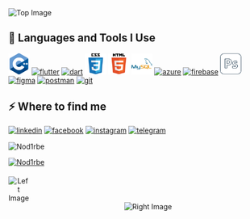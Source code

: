 <img src="https://github.com/user-attachments/assets/4ec724a7-3543-4ddf-8ccc-05cecfee5366" alt="Top Image">
<h2>🚀 Languages and Tools I Use</h2>
<p><a target="_blank" href="https://raw.githubusercontent.com/devicons/devicon/master/icons/cplusplus/cplusplus-original.svg" style="display: inline-block;"><img src="https://raw.githubusercontent.com/devicons/devicon/master/icons/cplusplus/cplusplus-original.svg" alt="cplusplus" width="42" height="42" /></a>
<a target="_blank" href="https://www.vectorlogo.zone/logos/flutterio/flutterio-icon.svg" style="display: inline-block;"><img src="https://www.vectorlogo.zone/logos/flutterio/flutterio-icon.svg" alt="flutter" width="42" height="42" /></a>
<a target="_blank" href="https://www.vectorlogo.zone/logos/dartlang/dartlang-icon.svg" style="display: inline-block;"><img src="https://www.vectorlogo.zone/logos/dartlang/dartlang-icon.svg" alt="dart" width="42" height="42" /></a>
<a target="_blank" href="https://raw.githubusercontent.com/devicons/devicon/master/icons/css3/css3-original-wordmark.svg" style="display: inline-block;"><img src="https://raw.githubusercontent.com/devicons/devicon/master/icons/css3/css3-original-wordmark.svg" alt="css3" width="42" height="42" /></a>
<a target="_blank" href="https://raw.githubusercontent.com/devicons/devicon/master/icons/html5/html5-original-wordmark.svg" style="display: inline-block;"><img src="https://raw.githubusercontent.com/devicons/devicon/master/icons/html5/html5-original-wordmark.svg" alt="html5" width="42" height="42" /></a>
<a target="_blank" href="https://raw.githubusercontent.com/devicons/devicon/master/icons/mysql/mysql-original-wordmark.svg" style="display: inline-block;"><img src="https://raw.githubusercontent.com/devicons/devicon/master/icons/mysql/mysql-original-wordmark.svg" alt="mysql" width="42" height="42" /></a>
<a target="_blank" href="https://www.vectorlogo.zone/logos/microsoft_azure/microsoft_azure-icon.svg" style="display: inline-block;"><img src="https://www.vectorlogo.zone/logos/microsoft_azure/microsoft_azure-icon.svg" alt="azure" width="42" height="42" /></a>
<a target="_blank" href="https://www.vectorlogo.zone/logos/firebase/firebase-icon.svg" style="display: inline-block;"><img src="https://www.vectorlogo.zone/logos/firebase/firebase-icon.svg" alt="firebase" width="42" height="42" /></a>
<a target="_blank" href="https://raw.githubusercontent.com/devicons/devicon/master/icons/photoshop/photoshop-line.svg" style="display: inline-block;"><img src="https://raw.githubusercontent.com/devicons/devicon/master/icons/photoshop/photoshop-line.svg" alt="photoshop" width="42" height="42" /></a>
<a target="_blank" href="https://www.vectorlogo.zone/logos/figma/figma-icon.svg" style="display: inline-block;"><img src="https://www.vectorlogo.zone/logos/figma/figma-icon.svg" alt="figma" width="42" height="42" /></a>
<a target="_blank" href="https://www.vectorlogo.zone/logos/getpostman/getpostman-icon.svg" style="display: inline-block;"><img src="https://www.vectorlogo.zone/logos/getpostman/getpostman-icon.svg" alt="postman" width="42" height="42" /></a>
<a target="_blank" href="https://www.vectorlogo.zone/logos/git-scm/git-scm-icon.svg" style="display: inline-block;"><img src="https://www.vectorlogo.zone/logos/git-scm/git-scm-icon.svg" alt="git" width="42" height="42" /></a></p>
<h2>⚡️ Where to find me</h2>
<p><a target="_blank" href="https://www.linkedin.com/in/Nodir Hasanov" style="display: inline-block;"><img src="https://img.shields.io/badge/linkedin-logo?style=for-the-badge&logo=linkedin&logoColor=white&color=%230a77b6" alt="linkedin" /></a>
<a target="_blank" href="https://www.facebook.com/Nodir Hasanov" style="display: inline-block;"><img src="https://img.shields.io/badge/facebook-logo?style=for-the-badge&logo=facebook&logoColor=white&color=%230866ff" alt="facebook" /></a>
<a target="_blank" href="https://www.instagram.com/hasanov_n_24" style="display: inline-block;"><img src="https://img.shields.io/badge/instagram-logo?style=for-the-badge&logo=instagram&logoColor=white&color=%23F35369" alt="instagram" /></a>
<a target="_blank" href="https://t.me/N0D1RBE" style="display: inline-block;"><img src="https://img.shields.io/badge/telegram-logo?style=for-the-badge&logo=telegram&logoColor=white&color=%230866ff" alt="telegram" /></a>
</p>
<p><img align="center" src="https://github-readme-stats.vercel.app/api?username=Nod1rbe&show_icons=true&locale=en" alt="Nod1rbe" /></p>
<!-- <p><img align="center" src="https://github-readme-streak-stats.herokuapp.com/?user=Nod1rbe&" alt="Nod1rbe" /></p> -->
<p><a href="https://github.com/ryo-ma/github-profile-trophy"><img src="https://github-profile-trophy.vercel.app/?username=Nod1rbe" alt="Nod1rbe" /></a></p>
<div align="center">
  <div style="margin-top: 20px;">
    <img src="https://media3.giphy.com/media/v1.Y2lkPTc5MGI3NjExMGh2MWRtam5wYTAzMXptbXBwcHpiNXBlZXU5d2tweG1zN2MwbWc1dyZlcD12MV9pbnRlcm5hbF9naWZfYnlfaWQmY3Q9Zw/4l3dds2PKk7lt4tktj/giphy.gif" alt="Left Image" width="200" style="margin-right: 1000px;">
    <img src="https://media3.giphy.com/media/v1.Y2lkPTc5MGI3NjExMGh2MWRtam5wYTAzMXptbXBwcHpiNXBlZXU5d2tweG1zN2MwbWc1dyZlcD12MV9pbnRlcm5hbF9naWZfYnlfaWQmY3Q9Zw/4l3dds2PKk7lt4tktj/giphy.gif" alt="Right Image" width="200" style="margin-left: 50px;">
  </div> 
</div>
